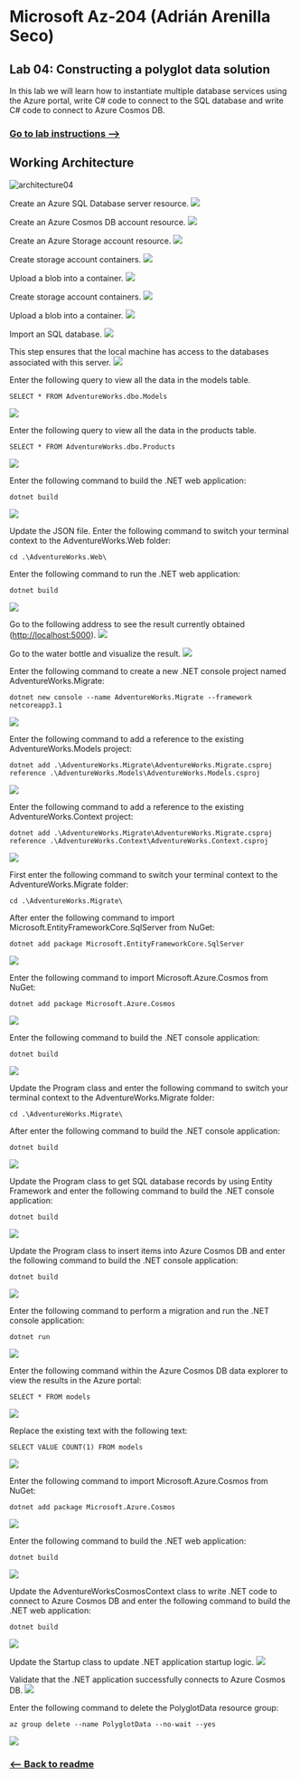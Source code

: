 # Microsoft Az-204 (Adrián Arenilla Seco)

## Lab 04: Constructing a polyglot data solution
In this lab we will learn how to instantiate multiple database services using the Azure portal, write C# code to connect to the SQL database and write C# code to connect to Azure Cosmos DB.

### [Go to lab instructions -->](Files/AZ-204_04_lab.md)

## Working Architecture
![architecture04](architecture_04.png)

Create an Azure SQL Database server resource.
![](Evidences/Image1.png)


Create an Azure Cosmos DB account resource.
![](Evidences/Image2.png)


Create an Azure Storage account resource.
![](Evidences/Image3.png)


Create storage account containers.
![](Evidences/Image4.png)


Upload a blob into a container.
![](Evidences/Image5.png)


Create storage account containers.
![](Evidences/Image6.png)


Upload a blob into a container.
![](Evidences/Image7.png)


Import an SQL database.
![](Evidences/Image8.png)


This step ensures that the local machine has access to the databases associated with this server.
![](Evidences/Image9.png)


Enter the following query to view all the data in the models table.
```
SELECT * FROM AdventureWorks.dbo.Models
```
![](Evidences/Image10.png)


Enter the following query to view all the data in the products table.
```
SELECT * FROM AdventureWorks.dbo.Products
```
![](Evidences/Image11.png)


Enter the following command to build the .NET web application:
```
dotnet build
```
![](Evidences/Image12.png)


Update the JSON file.
Enter the following command to switch your terminal context to the AdventureWorks.Web folder:
```
cd .\AdventureWorks.Web\
```

Enter the following command to run the .NET web application:
```
dotnet build
```
![](Evidences/Image13.png)


Go to the following address to see the result currently obtained (<http://localhost:5000>).
![](Evidences/Image14.png)


Go to the water bottle and visualize the result.
![](Evidences/Image15.png)


Enter the following command to create a new .NET console project named AdventureWorks.Migrate:
```
dotnet new console --name AdventureWorks.Migrate --framework netcoreapp3.1
```
![](Evidences/Image16.png)


Enter the following command to add a reference to the existing AdventureWorks.Models project:
```
dotnet add .\AdventureWorks.Migrate\AdventureWorks.Migrate.csproj reference .\AdventureWorks.Models\AdventureWorks.Models.csproj
```
![](Evidences/Image17.png)


Enter the following command to add a reference to the existing AdventureWorks.Context project:
```
dotnet add .\AdventureWorks.Migrate\AdventureWorks.Migrate.csproj reference .\AdventureWorks.Context\AdventureWorks.Context.csproj
```
![](Evidences/Image18.png)


First enter the following command to switch your terminal context to the AdventureWorks.Migrate folder:
```
cd .\AdventureWorks.Migrate\
```

After enter the following command to import Microsoft.EntityFrameworkCore.SqlServer from NuGet:
```
dotnet add package Microsoft.EntityFrameworkCore.SqlServer
```
![](Evidences/Image19.png)


Enter the following command to import Microsoft.Azure.Cosmos from NuGet:
```
dotnet add package Microsoft.Azure.Cosmos
```
![](Evidences/Image20.png)


Enter the following command to build the .NET console application:
```
dotnet build
```
![](Evidences/Image21.png)


Update the Program class and enter the following command to switch your terminal context to the AdventureWorks.Migrate folder:
```
cd .\AdventureWorks.Migrate\
```
After enter the following command to build the .NET console application:
 ```
dotnet build
```
![](Evidences/Image22.png)


Update the Program class to get SQL database records by using Entity Framework and enter the following command to build the .NET console application:
```
dotnet build
```
![](Evidences/Image23.png)


Update the Program class to insert items into Azure Cosmos DB and enter the following command to build the .NET console application:
```
dotnet build
```
![](Evidences/Image24.png)


Enter the following command to perform a migration and run the .NET console application:
```
dotnet run
```
![](Evidences/Image25.png)


Enter the following command within the Azure Cosmos DB data explorer to view the results in the Azure portal:
```
SELECT * FROM models
```
![](Evidences/Image26.png)


Replace the existing text with the following text:
```
SELECT VALUE COUNT(1) FROM models
```
![](Evidences/Image27.png)


Enter the following command to import Microsoft.Azure.Cosmos from NuGet:
```
dotnet add package Microsoft.Azure.Cosmos
```
![](Evidences/Image28.png)


Enter the following command to build the .NET web application:
```
dotnet build
```
![](Evidences/Image29.png)


Update the AdventureWorksCosmosContext class to write .NET code to connect to Azure Cosmos DB and enter the following command to build the .NET web application:
```
dotnet build
```
![](Evidences/Image30.png)


Update the Startup class to update .NET application startup logic.
![](Evidences/Image31.png)


Validate that the .NET application successfully connects to Azure Cosmos DB.
![](Evidences/Image32.png)


Enter the following command to delete the PolyglotData resource group:
```
az group delete --name PolyglotData --no-wait --yes
```
![](Evidences/Image33.png)


### [<-- Back to readme](../../readme.md)


